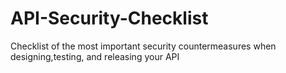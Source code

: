 # API-Security-Checklist
Checklist of the most important security countermeasures when designing,testing, and releasing your API
